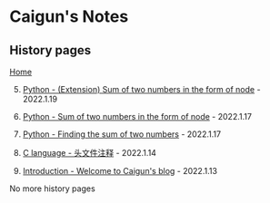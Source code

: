# Caigun's Notes
## History pages
[Home](/index.html)

5. [Python - (Extension) Sum of two numbers in the form of node](/content/t05.html) - 2022.1.19

4. [Python - Sum of two numbers in the form of node](/content/t04.html) - 2022.1.17

3. [Python - Finding the sum of two numbers](/content/t03.html) - 2022.1.17

2. [C language - 头文件注释](/content/t02.html) - 2022.1.14

1. [Introduction - Welcome to Caigun's blog](/content/t01.html) - 2022.1.13


No more history pages 
